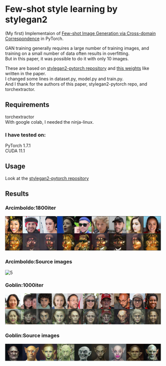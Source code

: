 # Few-shot style learning by stylegan2

(My first) Implementaion of [Few-shot Image Generation via Cross-domain Correspondence][1] in PyTorch.


GAN training generally requires a large number of training images, and training on a small number of data often results in overfitting.   
But in this paper, it was possible to do it with only 10 images.  


These are based on [stylegan2-pytorch repository][2] and [this weights][3] like written in the paper.  
I changed some lines in dataset.py, model.py and train.py.  
And I thank for the authors of this paper, stylegan2-pytorch repo, and torchextractor.  


## Requirements
torchextractor  
With google colab, I needed the ninja-linux.  
### I have tested on:
PyTorch 1.7.1  
CUDA 11.1  

## Usage 
Look at the [stylegan2-pytorch repository][2]  


## Results 
### Arcimboldo:1800iter   
![4] 

### Arcimboldo:Source images   
![5]

### Goblin:1000iter  
![6]

### Goblin:Source images  
![7] 


[1]:https://arxiv.org/pdf/2104.06820.pdf
[2]:https://github.com/rosinality/stylegan2-pytorch
[3]:https://drive.google.com/file/d/1PQutd-JboOCOZqmd95XWxWrO8gGEvRcO/
[4]:./figs/arcim_551800.png
[5]:./figs/arcim_concat_img.png=1536*256
[6]:./figs/gob_1000iter.png
[7]:./figs/goblin_concat_img.png

